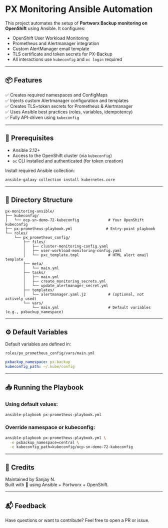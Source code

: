 # PX Monitoring Ansible Automation

This project automates the setup of **Portworx Backup monitoring on OpenShift** using Ansible. It configures:

- OpenShift User Workload Monitoring
- Prometheus and Alertmanager integration
- Custom AlertManager email template
- TLS certificate and token secrets for PX-Backup
- All interactions use `kubeconfig` and `oc login` required

---

## 📦 Features

✅ Creates required namespaces and ConfigMaps  
✅ Injects custom Alertmanager configuration and templates  
✅ Creates TLS+token secrets for Prometheus & Alertmanager  
✅ Uses Ansible best practices (roles, variables, idempotency)  
✅ Fully API-driven using `kubeconfig`

---

## 🚀 Prerequisites

- Ansible 2.12+  
- Access to the OpenShift cluster (via `kubeconfig`)  
- `oc` CLI installed and authenticated (for token creation)

Install required Ansible collection:
```bash
ansible-galaxy collection install kubernetes.core
```

---

## 📂 Directory Structure

```
px-monitoring-ansible/
├── kubeconfig/
│   └── ocp-sn-demo-72-kubeconfig             # Your OpenShift kubeconfig
├── px-prometheus-playbook.yml               # Entry-point playbook
└── roles/
    └── px_prometheus_config/
        ├── files/
        │   ├── cluster-monitoring-config.yaml
        │   ├── user-workload-monitoring-config.yaml
        │   └── pxc_template.tmpl             # HTML alert email template
        ├── meta/
        │   └── main.yml
        ├── tasks/
        │   ├── main.yml
        │   ├── create_monitoring_secrets.yml
        │   └── update_alertmanager_secret.yml
        ├── templates/
        │   └── alertmanager.yaml.j2          # (optional, not actively used)
        └── vars/
            └── main.yml                      # Default variables (e.g., pxbackup_namespace)
```

---

## ⚙️ Default Variables

Default variables are defined in:
```
roles/px_prometheus_config/vars/main.yml
```

```yaml
pxbackup_namespace: px-backup
kubeconfig_path: ~/.kube/config
```

---

## 📥 Running the Playbook

### Using default values:

```bash
ansible-playbook px-prometheus-playbook.yml
```

### Override namespace or kubeconfig:

```bash
ansible-playbook px-prometheus-playbook.yml \
  -e pxbackup_namespace=central \
  -e kubeconfig_path=kubeconfig/ocp-sn-demo-72-kubeconfig
```

---

## 🙌 Credits

Maintained by Sanjay N.  
Built with 💙 using Ansible + Portworx + OpenShift.

---

## 📬 Feedback

Have questions or want to contribute? Feel free to open a PR or issue.
